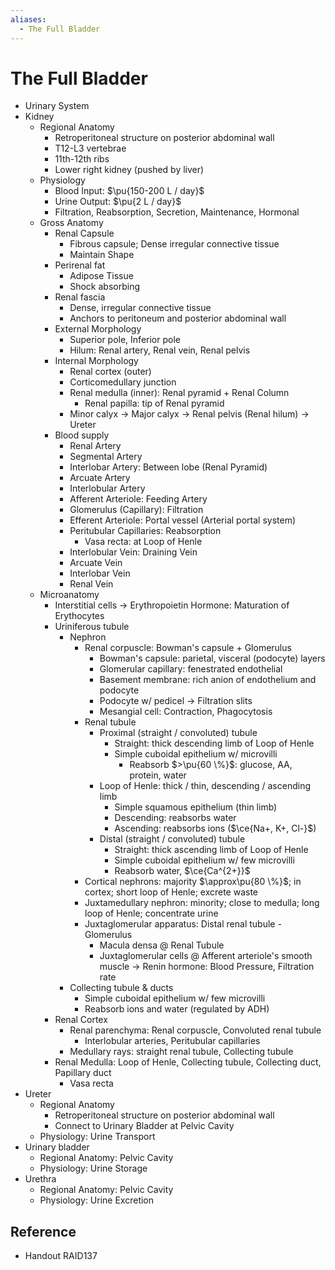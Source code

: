```yaml
---
aliases:
  - The Full Bladder
---
```


# The Full Bladder

- Urinary System
- Kidney
	- Regional Anatomy
		- Retroperitoneal structure on posterior abdominal wall
		- T12-L3 vertebrae
		- 11th-12th ribs
		- Lower right kidney (pushed by liver)
	- Physiology
		- Blood Input: $\pu{150-200 L / day}$
		- Urine Output: $\pu{2 L / day}$
		- Filtration, Reabsorption, Secretion, Maintenance, Hormonal
	- Gross Anatomy
		- Renal Capsule
			- Fibrous capsule; Dense irregular connective tissue
			- Maintain Shape
		- Perirenal fat
			- Adipose Tissue
			- Shock absorbing
		- Renal fascia
			- Dense, irregular connective tissue
			- Anchors to peritoneum and posterior abdominal wall
		- External Morphology
			- Superior pole, Inferior pole
			- Hilum: Renal artery, Renal vein, Renal pelvis
		- Internal Morphology
			- Renal cortex (outer)
			- Corticomedullary junction
			- Renal medulla (inner): Renal pyramid + Renal Column
				- Renal papilla: tip of Renal pyramid
			- Minor calyx → Major calyx → Renal pelvis (Renal hilum) → Ureter
		- Blood supply
			- Renal Artery
			- Segmental Artery
			- Interlobar Artery: Between lobe (Renal Pyramid)
			- Arcuate Artery
			- Interlobular Artery
			- Afferent Arteriole: Feeding Artery
			- Glomerulus (Capillary): Filtration
			- Efferent Arteriole: Portal vessel (Arterial portal system)
			- Peritubular Capillaries: Reabsorption
				- Vasa recta: at Loop of Henle
			- Interlobular Vein: Draining Vein
			- Arcuate Vein
			- Interlobar Vein
			- Renal Vein
	- Microanatomy
		- Interstitial cells → Erythropoietin Hormone: Maturation of Erythocytes
		- Uriniferous tubule
			- Nephron
				- Renal corpuscle: Bowman's capsule + Glomerulus
					- Bowman's capsule: parietal, visceral (podocyte) layers
					- Glomerular capillary: fenestrated endothelial
					- Basement membrane: rich anion of endothelium and podocyte
					- Podocyte w/ pedicel → Filtration slits
					- Mesangial cell: Contraction, Phagocytosis
				- Renal tubule
					- Proximal (straight / convoluted) tubule
						- Straight: thick descending limb of Loop of Henle
						- Simple cuboidal epithelium w/ microvilli
							- Reabsorb $>\pu{60 \%}$: glucose, AA, protein, water
					- Loop of Henle: thick / thin, descending / ascending limb
						- Simple squamous epithelium (thin limb)
						- Descending: reabsorbs water
						- Ascending: reabsorbs ions ($\ce{Na+, K+, Cl-}$)
					- Distal (straight / convoluted) tubule
						- Straight: thick ascending limb of Loop of Henle
						- Simple cuboidal epithelium w/ few microvilli
						- Reabsorb water, $\ce{Ca^{2+}}$
				- Cortical nephrons: majority $\approx\pu{80 \%}$; in cortex; short loop of Henle; excrete waste
				- Juxtamedullary nephron: minority; close to medulla; long loop of Henle; concentrate urine
				- Juxtaglomerular apparatus: Distal renal tubule - Glomerulus
					- Macula densa @ Renal Tubule
					- Juxtaglomerular cells @ Afferent arteriole's smooth muscle → Renin hormone: Blood Pressure, Filtration rate
			- Collecting tubule & ducts
				- Simple cuboidal epithelium w/ few microvilli
				- Reabsorb ions and water (regulated by ADH)
		- Renal Cortex
			- Renal parenchyma: Renal corpuscle, Convoluted renal tubule
				- Interlobular arteries, Peritubular capillaries
			- Medullary rays: straight renal tubule, Collecting tubule
		- Renal Medulla: Loop of Henle, Collecting tubule, Collecting duct, Papillary duct
			- Vasa recta
- Ureter
	- Regional Anatomy
		- Retroperitoneal structure on posterior abdominal wall
		- Connect to Urinary Bladder at Pelvic Cavity
	- Physiology: Urine Transport
- Urinary bladder
	- Regional Anatomy: Pelvic Cavity
	- Physiology: Urine Storage
- Urethra
	- Regional Anatomy: Pelvic Cavity
	- Physiology: Urine Excretion

## Reference

- Handout RAID137
